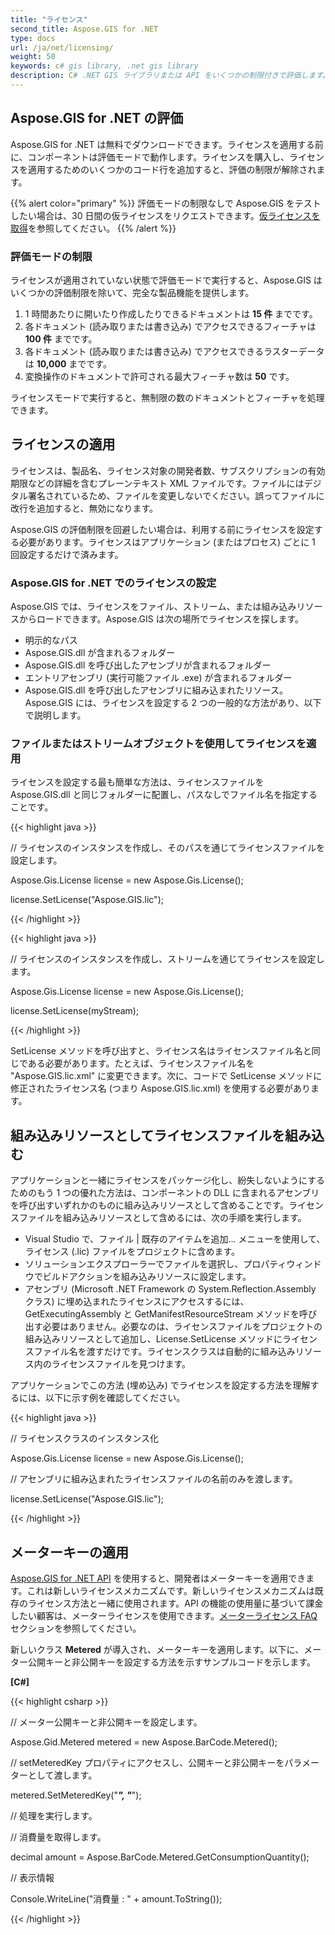 ```yaml
---
title: "ライセンス"
second_title: Aspose.GIS for .NET
type: docs
url: /ja/net/licensing/
weight: 50
keywords: c# gis library, .net gis library
description: C# .NET GIS ライブラリまたは API をいくつかの制限付きで評価します。ファイルまたはストリームオブジェクト、または組み込みリソースとしてライセンスを適用します。
---
```


## **Aspose.GIS for .NET の評価**
Aspose.GIS for .NET は無料でダウンロードできます。ライセンスを適用する前に、コンポーネントは評価モードで動作します。ライセンスを購入し、ライセンスを適用するためのいくつかのコード行を追加すると、評価の制限が解除されます。

{{% alert color="primary" %}} 評価モードの制限なしで Aspose.GIS をテストしたい場合は、30 日間の仮ライセンスをリクエストできます。[仮ライセンスを取得](https://purchase.aspose.com/temporary-license)を参照してください。 {{% /alert %}}
### **評価モードの制限**
ライセンスが適用されていない状態で評価モードで実行すると、Aspose.GIS はいくつかの評価制限を除いて、完全な製品機能を提供します。

1. 1 時間あたりに開いたり作成したりできるドキュメントは **15 件** までです。
1. 各ドキュメント (読み取りまたは書き込み) でアクセスできるフィーチャは **100 件** までです。
1. 各ドキュメント (読み取りまたは書き込み) でアクセスできるラスターデータは **10,000** までです。
1. 変換操作のドキュメントで許可される最大フィーチャ数は **50** です。

ライセンスモードで実行すると、無制限の数のドキュメントとフィーチャを処理できます。
## **ライセンスの適用**
ライセンスは、製品名、ライセンス対象の開発者数、サブスクリプションの有効期限などの詳細を含むプレーンテキスト XML ファイルです。ファイルにはデジタル署名されているため、ファイルを変更しないでください。誤ってファイルに改行を追加すると、無効になります。

Aspose.GIS の評価制限を回避したい場合は、利用する前にライセンスを設定する必要があります。ライセンスはアプリケーション (またはプロセス) ごとに 1 回設定するだけで済みます。
### **Aspose.GIS for .NET でのライセンスの設定**
Aspose.GIS では、ライセンスをファイル、ストリーム、または組み込みリソースからロードできます。Aspose.GIS は次の場所でライセンスを探します。

- 明示的なパス
- Aspose.GIS.dll が含まれるフォルダー
- Aspose.GIS.dll を呼び出したアセンブリが含まれるフォルダー
- エントリアセンブリ (実行可能ファイル .exe) が含まれるフォルダー
- Aspose.GIS.dll を呼び出したアセンブリに組み込まれたリソース。Aspose.GIS には、ライセンスを設定する 2 つの一般的な方法があり、以下で説明します。
### **ファイルまたはストリームオブジェクトを使用してライセンスを適用**
ライセンスを設定する最も簡単な方法は、ライセンスファイルを Aspose.GIS.dll と同じフォルダーに配置し、パスなしでファイル名を指定することです。

{{< highlight java >}}

 // ライセンスのインスタンスを作成し、そのパスを通じてライセンスファイルを設定します。

Aspose.Gis.License license = new Aspose.Gis.License();

license.SetLicense("Aspose.GIS.lic");

{{< /highlight >}}

{{< highlight java >}}

 // ライセンスのインスタンスを作成し、ストリームを通じてライセンスを設定します。

Aspose.Gis.License license = new Aspose.Gis.License();

license.SetLicense(myStream);

{{< /highlight >}}

SetLicense メソッドを呼び出すと、ライセンス名はライセンスファイル名と同じである必要があります。たとえば、ライセンスファイル名を "Aspose.GIS.lic.xml" に変更できます。次に、コードで SetLicense メソッドに修正されたライセンス名 (つまり Aspose.GIS.lic.xml) を使用する必要があります。

## **組み込みリソースとしてライセンスファイルを組み込む**
アプリケーションと一緒にライセンスをパッケージ化し、紛失しないようにするためのもう 1 つの優れた方法は、コンポーネントの DLL に含まれるアセンブリを呼び出すいずれかのものに組み込みリソースとして含めることです。ライセンスファイルを組み込みリソースとして含めるには、次の手順を実行します。

- Visual Studio で、ファイル | 既存のアイテムを追加... メニューを使用して、ライセンス (.lic) ファイルをプロジェクトに含めます。
- ソリューションエクスプローラーでファイルを選択し、プロパティウィンドウでビルドアクションを組み込みリソースに設定します。
- アセンブリ (Microsoft .NET Framework の System.Reflection.Assembly クラス) に埋め込まれたライセンスにアクセスするには、GetExecutingAssembly と GetManifestResourceStream メソッドを呼び出す必要はありません。必要なのは、ライセンスファイルをプロジェクトの組み込みリソースとして追加し、License.SetLicense メソッドにライセンスファイル名を渡すだけです。ライセンスクラスは自動的に組み込みリソース内のライセンスファイルを見つけます。

アプリケーションでこの方法 (埋め込み) でライセンスを設定する方法を理解するには、以下に示す例を確認してください。

{{< highlight java >}}

 // ライセンスクラスのインスタンス化

Aspose.Gis.License license = new Aspose.Gis.License();

// アセンブリに組み込まれたライセンスファイルの名前のみを渡します。

license.SetLicense("Aspose.GIS.lic");

{{< /highlight >}}

## **メーターキーの適用**
[Aspose.GIS for .NET API](/gis/net/) を使用すると、開発者はメーターキーを適用できます。これは新しいライセンスメカニズムです。新しいライセンスメカニズムは既存のライセンス方法と一緒に使用されます。API の機能の使用量に基づいて課金したい顧客は、メーターライセンスを使用できます。[メーターライセンス FAQ](https://purchase.aspose.com/faqs/licensing/metered) セクションを参照してください。

新しいクラス **Metered** が導入され、メーターキーを適用します。以下に、メーター公開キーと非公開キーを設定する方法を示すサンプルコードを示します。

**[C#]**

{{< highlight csharp >}}

 // メーター公開キーと非公開キーを設定します。

Aspose.Gid.Metered metered = new Aspose.BarCode.Metered();

// setMeteredKey プロパティにアクセスし、公開キーと非公開キーをパラメーターとして渡します。

metered.SetMeteredKey("*****", "*****");

// 処理を実行します。

// 消費量を取得します。

decimal amount = Aspose.BarCode.Metered.GetConsumptionQuantity();

// 表示情報

Console.WriteLine("消費量 : " + amount.ToString());

{{< /highlight >}}
